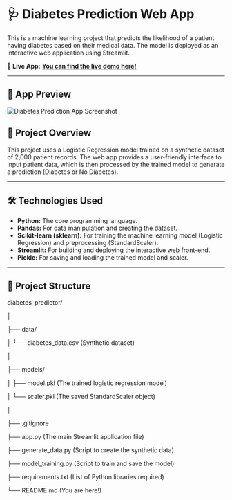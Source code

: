 # 🩺 Diabetes Prediction Web App

This is a machine learning project that predicts the likelihood of a patient having diabetes based on their medical data. The model is deployed as an interactive web application using Streamlit.

**🔗 Live App:** [**You can find the live demo here!**](https://diabetes-predictor-8gvkg4slz2wekxhxfknjvm.streamlit.app/)

---

## 📸 App Preview

![Diabetes Prediction App Screenshot](<img width="650" height="412" alt="image" src="https://github.com/user-attachments/assets/d91cb43c-89da-4c10-9442-23e0dce5f87c" />
)


## 🎯 Project Overview

This project uses a Logistic Regression model trained on a synthetic dataset of 2,000 patient records. The web app provides a user-friendly interface to input patient data, which is then processed by the trained model to generate a prediction (Diabetes or No Diabetes).

---

## 🛠️ Technologies Used

* **Python:** The core programming language.
* **Pandas:** For data manipulation and creating the dataset.
* **Scikit-learn (sklearn):** For training the machine learning model (Logistic Regression) and preprocessing (StandardScaler).
* **Streamlit:** For building and deploying the interactive web front-end.
* **Pickle:** For saving and loading the trained model and scaler.

---

## 📁 Project Structure
diabetes_predictor/

│

├── data/

│   └── diabetes_data.csv   (Synthetic dataset)

│

├── models/

│   ├── model.pkl           (The trained logistic regression model)

│   └── scaler.pkl          (The saved StandardScaler object)

│

├── .gitignore

├── app.py                  (The main Streamlit application file)

├── generate_data.py        (Script to create the synthetic data)

├── model_training.py       (Script to train and save the model)

├── requirements.txt        (List of Python libraries required)

└── README.md               (You are here!) 
